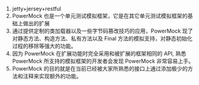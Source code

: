 1. jetty+jersey+restful
2. PowerMock 也是一个单元测试模拟框架，它是在其它单元测试模拟框架的基础上做出的扩展
3. 通过提供定制的类加载器以及一些字节码篡改技巧的应用，PowerMock 现了对静态方法、构造方法、私有方法以及 Final 方法的模拟支持，对静态初始化过程的移除等强大的功能。
4. 因为 PowerMock 在扩展功能时完全采用和被扩展的框架相同的 API, 熟悉 PowerMock 所支持的模拟框架的开发者会发现 PowerMock 非常容易上手。
5. PowerMock 的目的就是在当前已经被大家所熟悉的接口上通过添加极少的方法和注释来实现额外的功能。
